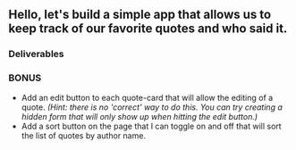 ## Hello, let's build a simple app that allows us to keep track of our favorite quotes and who said it.  

<!-- If you don't have json-server installed, run `$ npm i -g json-server`.  
If you already have it installed, run the server by: `$ json-server --watch db.json`. -->

### Deliverables
<!-- * Populate page with quotes with a `GET` request to `http://localhost:3000/quotes`.

* Each quotes should have the following structure:
  ```
    <li class='quote-card'>
      <blockquote class="blockquote">
        <p class="mb-0">Lorem ipsum dolor sit amet, consectetur adipiscing elit. Integer posuere erat a ante.</p>
        <footer class="blockquote-footer">Someone famous</footer>
        <br>
        <button class='btn-success'>Likes: <span>0</span></button>
        <button class='btn-danger'>Delete</button>
      </blockquote>
    </li>
  ``` -->
<!-- * Submitting the form creates a new quote and adds it to the list of quotes without having to refresh the page. (Whether you choose to optimistically render or not is up to you). -->
<!-- * Clicking the delete button should delete the respective quote from the database and remove it from the page without having to refresh. -->
<!-- * Clicking the like button will increase the number of likes for this particular comment in the database and on the page without having to refresh. -->


### BONUS
* Add an edit button to each quote-card that will allow the editing of a quote. _(Hint: there is no 'correct' way to do this. You can try creating a hidden form that will only show up when hitting the edit button.)_
* Add a sort button on the page that I can toggle on and off that will sort the list of quotes by author name.
